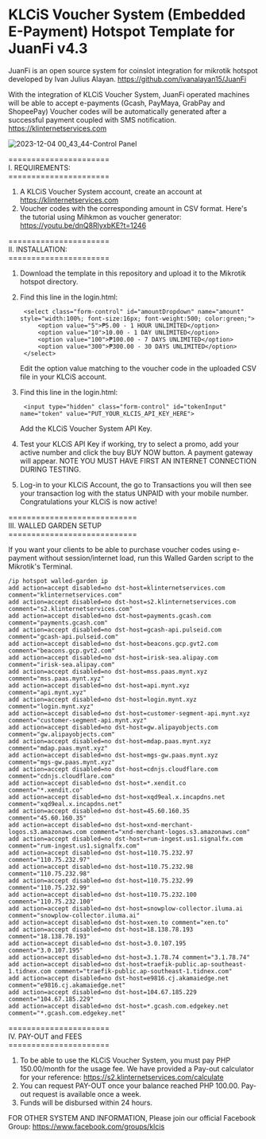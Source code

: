 # KLCiS Voucher System (Embedded E-Payment) Hotspot Template for JuanFi v4.3
JuanFi is an open source system for coinslot integration for mikrotik hotspot developed by Ivan Julius Alayan.
https://github.com/ivanalayan15/JuanFi

With the integration of KLCiS Voucher System, JuanFi operated machines will be able to accept e-payments (Gcash, PayMaya, GrabPay and ShopeePay)
Voucher codes will be automatically generated after a successful payment coupled with SMS notification.
https://klinternetservices.com



![2023-12-04 00_43_44-Control Panel](https://github.com/darkhoundz/KLCiS-JuanFi/assets/28075740/3eb6e819-f966-41dc-a2b9-8bdcfd2d6ec5)

====================== <br>
I. REQUIREMENTS: <br>
====================== <br>

1. A KLCiS Voucher System account, create an account at https://klinternetservices.com
2. Voucher codes with the corresponding amount in CSV format. Here's the tutorial using Mihkmon as voucher generator: https://youtu.be/dnQ8RlyxbKE?t=1246

====================== <br>
II. INSTALLATION: <br>
====================== <br>

1. Download the template in this repository and upload it to the Mikrotik hotspot directory.
2. Find this line in the login.html:

		<select class="form-control" id="amountDropdown" name="amount" style="width:100%; font-size:16px; font-weight:500; color:green;">
			<option value="5">₱5.00 - 1 HOUR UNLIMITED</option>
			<option value="10">10.00 - 1 DAY UNLIMITED</option>
			<option value="100">₱100.00 - 7 DAYS UNLIMITED</option>
			<option value="300">₱300.00 - 30 DAYS UNLIMITED</option>
	    </select>

	Edit the option value matching to the voucher code in the uploaded CSV file in your KLCiS account.
   
4. Find this line in the login.html:
   
   		<input type="hidden" class="form-control" id="tokenInput" name="token" value="PUT_YOUR_KLCIS_API_KEY_HERE">
   
   Add the KLCiS Voucher System API Key.

5. Test your KLCiS API Key if working, try to select a promo, add your active number and click the buy BUY NOW button. A payment gateway will appear. NOTE YOU MUST HAVE FIRST AN INTERNET CONNECTION DURING TESTING.

6. Log-in to your KLCiS Account, the go to Transactions you will then see your transaction log with the status UNPAID with your mobile number. Congratulations your KLCiS is now active!

============================ <br>
III. WALLED GARDEN SETUP <br>
============================ <br>

If you want your clients to be able to purchase voucher codes using e-payment without session/internet load, run this Walled Garden script to the Mikrotik's Terminal.

	/ip hotspot walled-garden ip
	add action=accept disabled=no dst-host=klinternetservices.com comment="klinternetservices.com"
	add action=accept disabled=no dst-host=s2.klinternetservices.com comment="s2.klinternetservices.com"
	add action=accept disabled=no dst-host=payments.gcash.com comment="payments.gcash.com"
	add action=accept disabled=no dst-host=gcash-api.pulseid.com comment="gcash-api.pulseid.com"
	add action=accept disabled=no dst-host=beacons.gcp.gvt2.com comment="beacons.gcp.gvt2.com"
	add action=accept disabled=no dst-host=irisk-sea.alipay.com comment="irisk-sea.alipay.com"
	add action=accept disabled=no dst-host=mss.paas.mynt.xyz comment="mss.paas.mynt.xyz"
	add action=accept disabled=no dst-host=api.mynt.xyz comment="api.mynt.xyz"
	add action=accept disabled=no dst-host=login.mynt.xyz comment="login.mynt.xyz"
	add action=accept disabled=no dst-host=customer-segment-api.mynt.xyz comment="customer-segment-api.mynt.xyz"
	add action=accept disabled=no dst-host=gw.alipayobjects.com comment="gw.alipayobjects.com"
	add action=accept disabled=no dst-host=mdap.paas.mynt.xyz comment="mdap.paas.mynt.xyz"
	add action=accept disabled=no dst-host=mgs-gw.paas.mynt.xyz comment="mgs-gw.paas.mynt.xyz"
	add action=accept disabled=no dst-host=cdnjs.cloudflare.com comment="cdnjs.cloudflare.com"
	add action=accept disabled=no dst-host=*.xendit.co comment="*.xendit.co"
	add action=accept disabled=no dst-host=xqd9eal.x.incapdns.net comment="xqd9eal.x.incapdns.net"
	add action=accept disabled=no dst-host=45.60.160.35 comment="45.60.160.35"
	add action=accept disabled=no dst-host=xnd-merchant-logos.s3.amazonaws.com comment="xnd-merchant-logos.s3.amazonaws.com"
	add action=accept disabled=no dst-host=rum-ingest.us1.signalfx.com comment="rum-ingest.us1.signalfx.com"
	add action=accept disabled=no dst-host=110.75.232.97 comment="110.75.232.97"
	add action=accept disabled=no dst-host=110.75.232.98 comment="110.75.232.98"
	add action=accept disabled=no dst-host=110.75.232.99 comment="110.75.232.99"
	add action=accept disabled=no dst-host=110.75.232.100 comment="110.75.232.100"
	add action=accept disabled=no dst-host=snowplow-collector.iluma.ai comment="snowplow-collector.iluma.ai"
	add action=accept disabled=no dst-host=xen.to comment="xen.to"
	add action=accept disabled=no dst-host=18.138.78.193 comment="18.138.78.193"
	add action=accept disabled=no dst-host=3.0.107.195 comment="3.0.107.195"
	add action=accept disabled=no dst-host=3.1.78.74 comment="3.1.78.74"
	add action=accept disabled=no dst-host=traefik-public.ap-southeast-1.tidnex.com comment="traefik-public.ap-southeast-1.tidnex.com"
	add action=accept disabled=no dst-host=e9816.cj.akamaiedge.net comment="e9816.cj.akamaiedge.net"
	add action=accept disabled=no dst-host=104.67.185.229 comment="104.67.185.229"
	add action=accept disabled=no dst-host=*.gcash.com.edgekey.net comment="*.gcash.com.edgekey.net"

====================== <br>
IV. PAY-OUT and FEES <br>
====================== <br>

1. To be able to use the KLCiS Voucher System, you must pay PHP 150.00/month for the usage fee. We have provided a Pay-out calculator for your reference: https://s2.klinternetservices.com/calculate
2. You can request PAY-OUT once your balance reached PHP 100.00. Pay-out request is available once a week.
3. Funds will be disbursed within 24 hours.

FOR OTHER SYSTEM AND INFORMATION, Please join our official Facebook Group: https://www.facebook.com/groups/klcis

